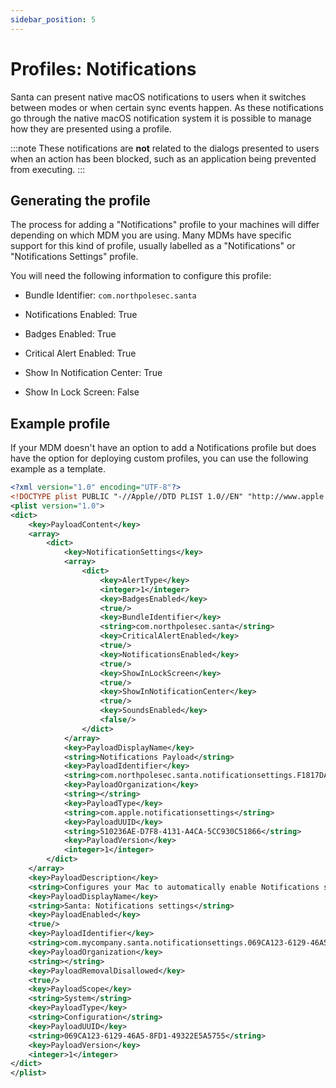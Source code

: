 ```yaml
---
sidebar_position: 5
---
```


# Profiles: Notifications

Santa can present native macOS notifications to users when it switches between
modes or when certain sync events happen. As these notifications go through the
native macOS notification system it is possible to manage how they are presented
using a profile.

:::note
These notifications are **not** related to the dialogs presented to users when
an action has been blocked, such as an application being prevented from
executing.
:::

## Generating the profile

The process for adding a "Notifications" profile to your machines will differ
depending on which MDM you are using. Many MDMs have specific support for this
kind of profile, usually labelled as a "Notifications" or "Notifications
Settings" profile.

You will need the following information to configure this profile:

- Bundle Identifier: `com.northpolesec.santa`

- Notifications Enabled: True

- Badges Enabled: True

- Critical Alert Enabled: True

- Show In Notification Center: True

- Show In Lock Screen: False

## Example profile

If your MDM doesn't have an option to add a Notifications profile but does have
the option for deploying custom profiles, you can use the following example as a
template.

```xml showLineNumbers
<?xml version="1.0" encoding="UTF-8"?>
<!DOCTYPE plist PUBLIC "-//Apple//DTD PLIST 1.0//EN" "http://www.apple.com/DTDs/PropertyList-1.0.dtd">
<plist version="1.0">
<dict>
	<key>PayloadContent</key>
	<array>
		<dict>
			<key>NotificationSettings</key>
			<array>
				<dict>
					<key>AlertType</key>
					<integer>1</integer>
					<key>BadgesEnabled</key>
					<true/>
					<key>BundleIdentifier</key>
					<string>com.northpolesec.santa</string>
					<key>CriticalAlertEnabled</key>
					<true/>
					<key>NotificationsEnabled</key>
					<true/>
					<key>ShowInLockScreen</key>
					<true/>
					<key>ShowInNotificationCenter</key>
					<true/>
					<key>SoundsEnabled</key>
					<false/>
				</dict>
			</array>
			<key>PayloadDisplayName</key>
			<string>Notifications Payload</string>
			<key>PayloadIdentifier</key>
			<string>com.northpolesec.santa.notificationsettings.F1817DA0-0044-43DD-9540-36EBC60FDA8F</string>
			<key>PayloadOrganization</key>
			<string></string>
			<key>PayloadType</key>
			<string>com.apple.notificationsettings</string>
			<key>PayloadUUID</key>
			<string>510236AE-D7F8-4131-A4CA-5CC930C51866</string>
			<key>PayloadVersion</key>
			<integer>1</integer>
		</dict>
	</array>
	<key>PayloadDescription</key>
	<string>Configures your Mac to automatically enable Notifications settings for Santa</string>
	<key>PayloadDisplayName</key>
	<string>Santa: Notifications settings</string>
	<key>PayloadEnabled</key>
	<true/>
	<key>PayloadIdentifier</key>
	<string>com.mycompany.santa.notificationsettings.069CA123-6129-46A5-8FD1-49322E5A5755</string>
	<key>PayloadOrganization</key>
	<string></string>
	<key>PayloadRemovalDisallowed</key>
	<true/>
	<key>PayloadScope</key>
	<string>System</string>
	<key>PayloadType</key>
	<string>Configuration</string>
	<key>PayloadUUID</key>
	<string>069CA123-6129-46A5-8FD1-49322E5A5755</string>
	<key>PayloadVersion</key>
	<integer>1</integer>
</dict>
</plist>
```
